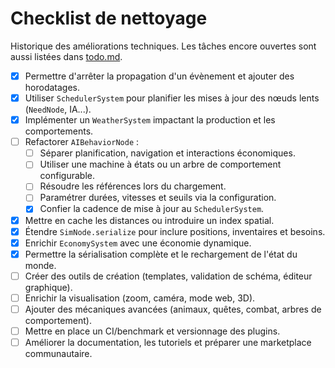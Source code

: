 # Checklist de nettoyage

Historique des améliorations techniques. Les tâches encore ouvertes sont aussi listées dans [todo.md](todo.md).

- [x] Permettre d'arrêter la propagation d'un évènement et ajouter des horodatages.
- [x] Utiliser `SchedulerSystem` pour planifier les mises à jour des nœuds lents (`NeedNode`, IA...).
- [x] Implémenter un `WeatherSystem` impactant la production et les comportements.
- [ ] Refactorer `AIBehaviorNode` :
  - [ ] Séparer planification, navigation et interactions économiques.
  - [ ] Utiliser une machine à états ou un arbre de comportement configurable.
  - [ ] Résoudre les références lors du chargement.
  - [ ] Paramétrer durées, vitesses et seuils via la configuration.
  - [x] Confier la cadence de mise à jour au `SchedulerSystem`.
- [x] Mettre en cache les distances ou introduire un index spatial.
- [x] Étendre `SimNode.serialize` pour inclure positions, inventaires et besoins.
- [x] Enrichir `EconomySystem` avec une économie dynamique.
- [x] Permettre la sérialisation complète et le rechargement de l'état du monde.
- [ ] Créer des outils de création (templates, validation de schéma, éditeur graphique).
- [ ] Enrichir la visualisation (zoom, caméra, mode web, 3D).
- [ ] Ajouter des mécaniques avancées (animaux, quêtes, combat, arbres de comportement).
- [ ] Mettre en place un CI/benchmark et versionnage des plugins.
- [ ] Améliorer la documentation, les tutoriels et préparer une marketplace communautaire.
